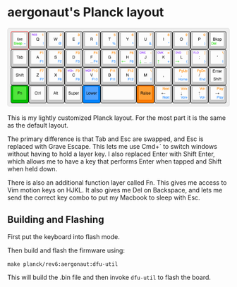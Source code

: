 # aergonaut's Planck layout

![planck layout](planck.png)

This is my lightly customized Planck layout. For the most part it is the same as
the default layout.

The primary difference is that Tab and Esc are swapped, and
Esc is replaced with Grave Escape. This lets me use Cmd+\` to switch windows
without having to hold a layer key. I also replaced Enter with Shift Enter,
which allows me to have a key that performs Enter when tapped and Shift when
held down.

There is also an additional function layer called Fn. This gives me access to
Vim motion keys on HJKL. It also gives me Del on Backspace, and lets me send the
correct key combo to put my Macbook to sleep with Esc.

## Building and Flashing

First put the keyboard into flash mode.

Then build and flash the firmware using:

```
make planck/rev6:aergonaut:dfu-util
```

This will build the .bin file and then invoke `dfu-util` to flash the board.
